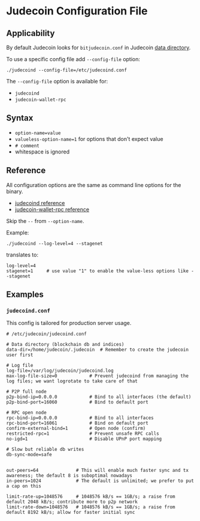 # Judecoin Configuration File

## Applicability

By default Judecoin looks for `bitjudecoin.conf` in Judecoin [data directory](/interacting/overview/#data-directory).

To use a specific config file add `--config-file` option:

`./judecoind --config-file=/etc/judecoind.conf`

The `--config-file` option is available for: 

* `judecoind`
* `judecoin-wallet-rpc`

## Syntax

* `option-name=value`
* `valueless-option-name=1` for options that don't expect value
* `# comment`
* whitespace is ignored

## Reference

All configuration options are the same as command line options for the binary.

* [judecoind reference](./judecoind-reference)
* [judecoin-wallet-rpc reference](./judecoin-wallet-rpc-reference)

Skip the `--` from `--option-name`.

Example:

`./judecoind --log-level=4 --stagenet`

translates to:

    log-level=4
    stagenet=1     # use value "1" to enable the value-less options like --stagenet 

## Examples

### `judecoind.conf`

This config is tailored for production server usage.

    # /etc/judecoin/judecoind.conf
    
    # Data directory (blockchain db and indices)
    data-dir=/home/judecoin/.judecoin  # Remember to create the judecoin user first
    
    # Log file
    log-file=/var/log/judecoin/judecoind.log
    max-log-file-size=0            # Prevent judecoind from managing the log files; we want logrotate to take care of that
    
    # P2P full node
    p2p-bind-ip=0.0.0.0            # Bind to all interfaces (the default)
    p2p-bind-port=16060            # Bind to default port
    
    # RPC open node
    rpc-bind-ip=0.0.0.0            # Bind to all interfaces
    rpc-bind-port=16061            # Bind on default port
    confirm-external-bind=1        # Open node (confirm)
    restricted-rpc=1               # Prevent unsafe RPC calls
    no-igd=1                       # Disable UPnP port mapping
    
    # Slow but reliable db writes
    db-sync-mode=safe
    
    
    out-peers=64              # This will enable much faster sync and tx awareness; the default 8 is suboptimal nowadays
    in-peers=1024             # The default is unlimited; we prefer to put a cap on this
    
    limit-rate-up=1048576     # 1048576 kB/s == 1GB/s; a raise from default 2048 kB/s; contribute more to p2p network
    limit-rate-down=1048576   # 1048576 kB/s == 1GB/s; a raise from default 8192 kB/s; allow for faster initial sync

